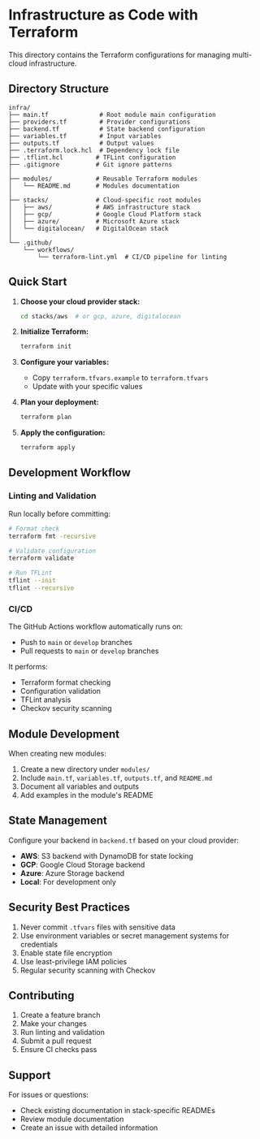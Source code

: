 # Infrastructure as Code with Terraform

This directory contains the Terraform configurations for managing multi-cloud infrastructure.

## Directory Structure

```
infra/
├── main.tf              # Root module main configuration
├── providers.tf         # Provider configurations
├── backend.tf           # State backend configuration
├── variables.tf         # Input variables
├── outputs.tf           # Output values
├── .terraform.lock.hcl  # Dependency lock file
├── .tflint.hcl         # TFLint configuration
├── .gitignore          # Git ignore patterns
│
├── modules/            # Reusable Terraform modules
│   └── README.md       # Modules documentation
│
├── stacks/             # Cloud-specific root modules
│   ├── aws/            # AWS infrastructure stack
│   ├── gcp/            # Google Cloud Platform stack
│   ├── azure/          # Microsoft Azure stack
│   └── digitalocean/   # DigitalOcean stack
│
└── .github/
    └── workflows/
        └── terraform-lint.yml  # CI/CD pipeline for linting

```

## Quick Start

1. **Choose your cloud provider stack:**
   ```bash
   cd stacks/aws  # or gcp, azure, digitalocean
   ```

2. **Initialize Terraform:**
   ```bash
   terraform init
   ```

3. **Configure your variables:**
   - Copy `terraform.tfvars.example` to `terraform.tfvars`
   - Update with your specific values

4. **Plan your deployment:**
   ```bash
   terraform plan
   ```

5. **Apply the configuration:**
   ```bash
   terraform apply
   ```

## Development Workflow

### Linting and Validation

Run locally before committing:
```bash
# Format check
terraform fmt -recursive

# Validate configuration
terraform validate

# Run TFLint
tflint --init
tflint --recursive
```

### CI/CD

The GitHub Actions workflow automatically runs on:
- Push to `main` or `develop` branches
- Pull requests to `main` or `develop` branches

It performs:
- Terraform format checking
- Configuration validation
- TFLint analysis
- Checkov security scanning

## Module Development

When creating new modules:
1. Create a new directory under `modules/`
2. Include `main.tf`, `variables.tf`, `outputs.tf`, and `README.md`
3. Document all variables and outputs
4. Add examples in the module's README

## State Management

Configure your backend in `backend.tf` based on your cloud provider:
- **AWS**: S3 backend with DynamoDB for state locking
- **GCP**: Google Cloud Storage backend
- **Azure**: Azure Storage backend
- **Local**: For development only

## Security Best Practices

1. Never commit `.tfvars` files with sensitive data
2. Use environment variables or secret management systems for credentials
3. Enable state file encryption
4. Use least-privilege IAM policies
5. Regular security scanning with Checkov

## Contributing

1. Create a feature branch
2. Make your changes
3. Run linting and validation
4. Submit a pull request
5. Ensure CI checks pass

## Support

For issues or questions:
- Check existing documentation in stack-specific READMEs
- Review module documentation
- Create an issue with detailed information
